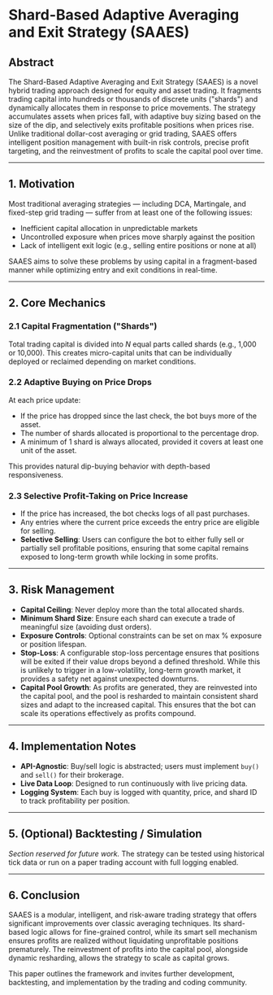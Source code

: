 # Shard-Based Adaptive Averaging and Exit Strategy (SAAES)

## Abstract

The Shard-Based Adaptive Averaging and Exit Strategy (SAAES) is a novel hybrid trading approach designed for equity and asset trading. It fragments trading capital into hundreds or thousands of discrete units ("shards") and dynamically allocates them in response to price movements. The strategy accumulates assets when prices fall, with adaptive buy sizing based on the size of the dip, and selectively exits profitable positions when prices rise. Unlike traditional dollar-cost averaging or grid trading, SAAES offers intelligent position management with built-in risk controls, precise profit targeting, and the reinvestment of profits to scale the capital pool over time.

---

## 1. Motivation

Most traditional averaging strategies — including DCA, Martingale, and fixed-step grid trading — suffer from at least one of the following issues:

* Inefficient capital allocation in unpredictable markets
* Uncontrolled exposure when prices move sharply against the position
* Lack of intelligent exit logic (e.g., selling entire positions or none at all)

SAAES aims to solve these problems by using capital in a fragment-based manner while optimizing entry and exit conditions in real-time.

---

## 2. Core Mechanics

### 2.1 Capital Fragmentation ("Shards")

Total trading capital is divided into *N* equal parts called shards (e.g., 1,000 or 10,000). This creates micro-capital units that can be individually deployed or reclaimed depending on market conditions.

### 2.2 Adaptive Buying on Price Drops

At each price update:

* If the price has dropped since the last check, the bot buys more of the asset.
* The number of shards allocated is proportional to the percentage drop.
* A minimum of 1 shard is always allocated, provided it covers at least one unit of the asset.

This provides natural dip-buying behavior with depth-based responsiveness.

### 2.3 Selective Profit-Taking on Price Increase

* If the price has increased, the bot checks logs of all past purchases.
* Any entries where the current price exceeds the entry price are eligible for selling.
* **Selective Selling**: Users can configure the bot to either fully sell or partially sell profitable positions, ensuring that some capital remains exposed to long-term growth while locking in some profits.

---

## 3. Risk Management

* **Capital Ceiling**: Never deploy more than the total allocated shards.
* **Minimum Shard Size**: Ensure each shard can execute a trade of meaningful size (avoiding dust orders).
* **Exposure Controls**: Optional constraints can be set on max % exposure or position lifespan.
* **Stop-Loss**: A configurable stop-loss percentage ensures that positions will be exited if their value drops beyond a defined threshold. While this is unlikely to trigger in a low-volatility, long-term growth market, it provides a safety net against unexpected downturns.
* **Capital Pool Growth**: As profits are generated, they are reinvested into the capital pool, and the pool is resharded to maintain consistent shard sizes and adapt to the increased capital. This ensures that the bot can scale its operations effectively as profits compound.

---

## 4. Implementation Notes

* **API-Agnostic**: Buy/sell logic is abstracted; users must implement `buy()` and `sell()` for their brokerage.
* **Live Data Loop**: Designed to run continuously with live pricing data.
* **Logging System**: Each buy is logged with quantity, price, and shard ID to track profitability per position.

---

## 5. (Optional) Backtesting / Simulation

*Section reserved for future work.*
The strategy can be tested using historical tick data or run on a paper trading account with full logging enabled.

---

## 6. Conclusion

SAAES is a modular, intelligent, and risk-aware trading strategy that offers significant improvements over classic averaging techniques. Its shard-based logic allows for fine-grained control, while its smart sell mechanism ensures profits are realized without liquidating unprofitable positions prematurely. The reinvestment of profits into the capital pool, alongside dynamic resharding, allows the strategy to scale as capital grows.

This paper outlines the framework and invites further development, backtesting, and implementation by the trading and coding community.
